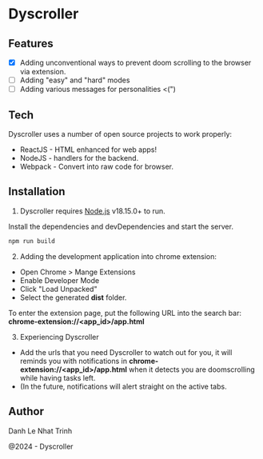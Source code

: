 # Dyscroller

## Features

- [X] Adding unconventional ways to prevent doom scrolling to the browser via extension.
- [ ] Adding "easy" and "hard" modes 
- [ ] Adding various messages for personalities <(")

## Tech

Dyscroller uses a number of open source projects to work properly:

- ReactJS - HTML enhanced for web apps!
- NodeJS - handlers for the backend.
- Webpack - Convert into raw code for browser.

## Installation

1. Dyscroller requires [Node.js](https://nodejs.org/) v18.15.0+ to run.

Install the dependencies and devDependencies and start the server.

```sh
npm run build
```

2. Adding the development application into chrome extension:

- Open Chrome  > Mange Extensions
- Enable Developer Mode
- Click "Load Unpacked"
- Select the generated **dist** folder.

To enter the extension page, put the following URL into the search bar:
**chrome-extension://<app_id>/app.html**

3. Experiencing Dyscroller

- Add the urls that you need Dyscroller to watch out for you, it will reminds you with notifications in **chrome-extension://<app_id>/app.html** when it detects you are doomscrolling while having tasks left.
- (In the future, notifications will alert straight on the active tabs.

## Author
Danh Le
Nhat Trinh

@2024 - Dyscroller
